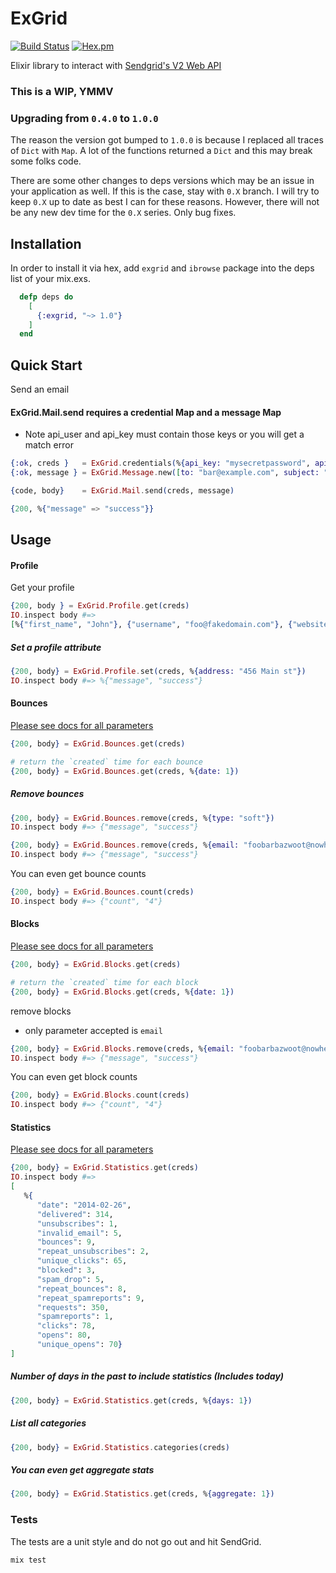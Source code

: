 ExGrid
======

[![Build Status](https://travis-ci.org/bradleyd/exgrid.svg?branch=master)](https://travis-ci.org/bradleyd/exgrid) [![Hex.pm](http://img.shields.io/hexpm/v/exgrid.svg)](https://hex.pm/packages/exgrid)


Elixir library to interact with [Sendgrid's V2 Web API](https://sendgrid.com/docs/API_Reference/Web_API/index.html)

### This is a WIP, YMMV

### Upgrading from `0.4.0` to `1.0.0`

The reason the version got bumped to `1.0.0` is because I replaced all traces of `Dict` with `Map`.  A lot of the functions returned a `Dict` and this may break some folks code.

There are some other changes to deps versions which may be an issue in your application as well.  If this is the case, stay with `0.X` branch.  I will try to keep `0.X` up to date as best I can for these reasons.  However, there will not be any new dev time for the `0.X` series.  Only bug fixes.

## Installation

In order to install it via hex, add `exgrid` and `ibrowse` package into the deps list of your mix.exs.

```elixir
  defp deps do
    [
      {:exgrid, "~> 1.0"}
    ]
  end
```

## Quick Start

Send an email

#### ExGrid.Mail.send requires a credential Map and a message Map

* Note api_user and api_key must contain those keys or you will get a match error

```elixir
{:ok, creds }   = ExGrid.credentials(%{api_key: "mysecretpassword", api_user: "foo@example.com"})
{:ok, message } = ExGrid.Message.new([to: "bar@example.com", subject: "hello world", from: "foo@example.com", text: "this is a test message"])

{code, body}    = ExGrid.Mail.send(creds, message)

{200, %{"message" => "success"}}
```

## Usage

#### Profile
Get your profile

```elixir
{200, body } = ExGrid.Profile.get(creds)
IO.inspect body #=>
[%{"first_name", "John"}, {"username", "foo@fakedomain.com"}, {"website_access", "true"}, {"phone", "123456789"}, {"state", "CO"}, {"last_name", "Doe"}, {"address2", ""}, {"city", "Denver"}, {"email", "foo@fakedomain.com"}, {"website", "http://sendgrid.com"}, {"country", "US"}, {"active", "true"}, {"zip", "80020"}, {"address", "123 main st"}]
```

##### Set a profile attribute

```elixir
{200, body} = ExGrid.Profile.set(creds, %{address: "456 Main st"})
IO.inspect body #=> %{"message", "success"}
```

#### Bounces

[Please see docs for all parameters](https://sendgrid.com/docs/API_Reference/Web_API/bounces.html)

```elixir
{200, body} = ExGrid.Bounces.get(creds)
```

```elixir
# return the `created` time for each bounce
{200, body} = ExGrid.Bounces.get(creds, %{date: 1})
```

##### Remove bounces

```elixir
{200, body} = ExGrid.Bounces.remove(creds, %{type: "soft"})
IO.inspect body #=> {"message", "success"}
```

```elixir
{200, body} = ExGrid.Bounces.remove(creds, %{email: "foobarbazwoot@nowhereland.biz"})
IO.inspect body #=> {"message", "success"}
```

You can even get bounce counts

```elixir
{200, body} = ExGrid.Bounces.count(creds)
IO.inspect body #=> {"count", "4"}
```

#### Blocks
[Please see docs for all parameters](https://sendgrid.com/docs/API_Reference/Web_API/blocks.html)

```elixir
{200, body} = ExGrid.Blocks.get(creds)
```

```elixir
# return the `created` time for each block
{200, body} = ExGrid.Blocks.get(creds, %{date: 1})
```

remove blocks

* only parameter accepted is `email`

```elixir
{200, body} = ExGrid.Blocks.remove(creds, %{email: "foobarbazwoot@nowhereland.biz"})
IO.inspect body #=> {"message", "success"}
```

You can even get block counts

```elixir
{200, body} = ExGrid.Blocks.count(creds)
IO.inspect body #=> {"count", "4"}
```

#### Statistics

[Please see docs for all parameters](https://sendgrid.com/docs/API_Reference/Web_API/Statistics.html)

```elixir
{200, body} = ExGrid.Statistics.get(creds)
IO.inspect body #=>
[
   %{
      "date": "2014-02-26",
      "delivered": 314,
      "unsubscribes": 1,
      "invalid_email": 5,
      "bounces": 9,
      "repeat_unsubscribes": 2,
      "unique_clicks": 65,
      "blocked": 3,
      "spam_drop": 5,
      "repeat_bounces": 8,
      "repeat_spamreports": 9,
      "requests": 350,
      "spamreports": 1,
      "clicks": 78,
      "opens": 80,
      "unique_opens": 70}
]

```

##### Number of days in the past to include statistics (Includes today)

```elixir
{200, body} = ExGrid.Statistics.get(creds, %{days: 1})
```

##### List all categories
```elixir
{200, body} = ExGrid.Statistics.categories(creds)
```

##### You can even get aggregate stats

```elixir
{200, body} = ExGrid.Statistics.get(creds, %{aggregate: 1})
```

### Tests

The tests are a unit style and do not go out and hit SendGrid.

```Elixir
mix test
```
